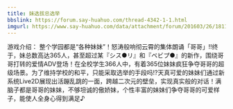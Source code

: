 ```yaml
---
title: 妹选拔总选举
bbslink: https://forum.say-huahuo.com/thread-4342-1-1.html
imgurl: https://www.say-huahuo.com/data/attachment/forum/201603/26/181114jzcs8cd1kobb1u2t.jpg
---
```


游戏介绍：
整个学园都是“各种妹妹”！怒涛般响彻云霄的集体朗诵「哥哥」!!终于，妹总数高达365人，甚至超过某『シス●リ』和『ベビプ●』的新作，围绕哥哥打转的爱情ADV登场！在全校学生366人中，有着365位妹妹疯狂争夺哥哥的超级场景。为了维持学校的和平，只能采取选举的手段吗!?天真可爱的妹妹们通过新系统Live2D展现出活蹦乱跳的一面，跨越二次元的壁垒，实现真实般的对话！满脑子都是哥哥的妹妹，不够坦诚的傲娇妹，个性丰富的妹妹们争夺哥哥的可爱样子，能使人全身心得到满足♪<!--more-->
